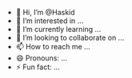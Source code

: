 - 👋 Hi, I’m @Haskid
- 👀 I’m interested in ...
- 🌱 I’m currently learning ...
- 💞️ I’m looking to collaborate on ...
- 📫 How to reach me ...
- 😄 Pronouns: ...
- ⚡ Fun fact: ...

<!---
Haskid/Haskid is a ✨ special ✨ repository because its `README.md` (this file) appears on your GitHub profile.
You can click the Preview link to take a look at your changes.
--->
